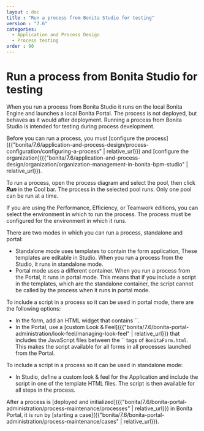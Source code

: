 ```yaml
---
layout : doc
title : "Run a process from Bonita Studio for testing"
version : "7.6"
categories:
  - Application and Process Design
  - Process testing
order : 90
---
```

# Run a process from Bonita Studio for testing

When you run a process from Bonita Studio it runs on the local Bonita Engine and 
launches a local Bonita Portal. The process is not deployed, but behaves as it would 
after deployment. Running a process from Bonita Studio is intended for testing during 
process development.

Before you can run a process, you must [configure the process]({{"bonita/7.6/application-and-process-design/process-configuration/configuring-a-process" | relative_url}})
and [configure the organization]({{"bonita/7.6/application-and-process-design/organization/organization-management-in-bonita-bpm-studio" | relative_url}}).

To run a process, open the process diagram and select the pool, then click **_Run_** in the Cool bar. The process in the selected pool runs. Only one pool can be run at a time.

If you are using the Performance, Efficiency, or Teamwork editions, you can select the environment in which to run the process. The 
process must be configured for the environment in which it runs.

There are two modes in which you can run a process, standalone and portal:

* Standalone mode uses templates to contain the form application, These templates are editable in Studio. When you run a process from the Studio, it runs in standalone mode.
* Portal mode uses a different container. When you run a process from the Portal, it runs in portal mode.
This means that if you include a script in the templates, which are the standalone container, the script cannot be called by the process when it runs in portal mode.

To include a script in a process so it can be used in portal mode, there are the following options:

* In the form, add an HTML widget that contains ``.
* In the Portal, use a [custom Look & Feel]({{"bonita/7.6/bonita-portal-administration/look-feel/managing-look-feel" | relative_url}}) that includes the JavaScript files between the `` tags of `BonitaForm.html`. 
This makes the script available for all forms in all processes launched from the Portal. 

To include a script in a process so it can be used in standalone mode:

* In Studio, define a custom look & feel for the Application and include the script in one of the template HTML files. The script is then available for all steps in the process.

After a process is [deployed and initialized]({{"bonita/7.6/bonita-portal-administration/process-maintenance/processes" | relative_url}}) in Bonita Portal, it is run by [starting a case]({{"bonita/7.6/bonita-portal-administration/process-maintenance/cases" | relative_url}}).